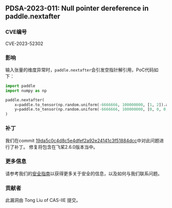 ## PDSA-2023-011: Null pointer dereference in paddle.nextafter

### CVE编号

CVE-2023-52302

### 影响

输入张量的维度异常时，`paddle.nextafter`会引发空指针解引用，PoC代码如下：

```python
import paddle
import numpy as np

paddle.nextafter(
    x=paddle.to_tensor(np.random.uniform(-6666666, 100000000, [1, 2]).astype(np.float32)),
    y=paddle.to_tensor(np.random.uniform(-6666666, 100000000, [0, 0, 0, 0, 0]).astype(np.float32))
)
```

### 补丁

我们在commit [19da5c0c4d8c5e4dfef2a92e24141c3f51884dcc](https://github.com/PaddlePaddle/Paddle/commit/19da5c0c4d8c5e4dfef2a92e24141c3f51884dcc)中对此问题进行了补丁。
修复将包含在飞桨2.6.0版本当中。

### 更多信息

请参考我们的[安全指南](../../SECURITY_cn.md)以获得更多关于安全的信息，以及如何与我们联系问题。

### 贡献者

此漏洞由 Tong Liu of CAS-IIE 提交。
